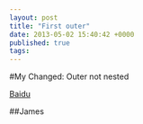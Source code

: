 ```yaml
---
layout: post
title: "First outer"
date: 2013-05-02 15:40:42 +0000
published: true
tags:
---
```

#My Changed: Outer not nested

[Baidu](http://www.baidu.com)

##James 


